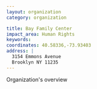 ```yaml
---
layout: organization
category: organization

title: Bay Family Center
impact_area: Human Rights
keywords: 
coordinates: 40.58336,-73.93403
address: |
  3154 Emmons Avenue
  Brooklyn NY 11235
---
```

Organization's overview
